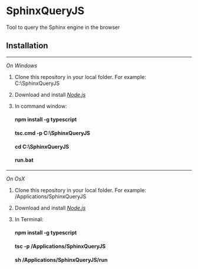 # SphinxQueryJS
Tool to query the Sphinx engine in the browser

## Installation

---

_On Windows_

1. Clone this repository in your local folder. For example: C:\SphinxQueryJS

2. Download and install [*Node.js*](https://nodejs.org/en/)

3. In command window:

    #### npm install -g typescript

    #### tsc.cmd -p C:\SphinxQueryJS

    #### cd C:\SphinxQueryJS
    
    #### run.bat


---

_On OsX_

1. Clone this repository in your local folder. For example: /Applications/SphinxQueryJS

2. Download and install [*Node.js*](https://nodejs.org/en/)

3. In Terminal:

    #### npm install -g typescript

    #### tsc -p /Applications/SphinxQueryJS

    #### sh /Applications/SphinxQueryJS/run
    

